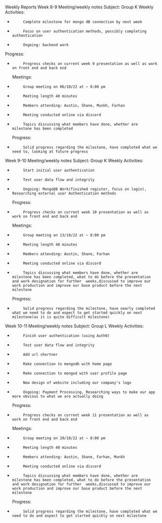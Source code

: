 Weekly Reports
Week 8-9 Meeting/weekly notes
Subject: Group K
Weekly Activities:

-          Complete milestone for mongo dB connection by next week
-          Focus on user authentication methods, possibly completing authentication
-          Ongoing: backend work

Progress:

-          Progress checks on current week 9 presentation as well as work on front end and back end
  Meetings:
-          Group meeting on 06/10/22 at ~ 8:00 pm
-          Meeting length 40 minutes
-          Members attending: Austin, Shane, Munkh, Farhan
-          Meeting conducted online via discord
-          Topics discussing what members have done, whether are milestone has been completed
  Progress:
-          Solid progress regarding the milestone, have completed what we need to, looking at future progress

Week 9-10 Meeting/weekly notes
Subject: Group K
Weekly Activities:

-          Start initial user authentication
-          Test user data flow and integrity
-          Ongoing: MongoDB Work(finished register, focus on login), Researching external user Authentication methods
  Progress:
-          Progress checks on current week 10 presentation as well as work on front end and back end
  Meetings:
-          Group meeting on 13/10/22 at ~ 8:00 pm
-          Meeting length 40 minutes
-          Members attending: Austin, Shane, Farhan
-          Meeting conducted online via discord
-          Topics discussing what members have done, whether are milestone has been completed, what to do before the presentation and work designation for further  weeks,discussed to improve our work production and improve our base product before the next milestone
  Progress:
-          Solid progress regarding the milestone, have nearly completed what we need to do and expect to get started quickly on next milestone(as it is quite difficult milestone)

Week 10-11 Meeting/weekly notes
Subject: Group L
Weekly Activities:

-          Finish user authentication (using Auth0)
-          Test user data flow and integrity
-          Add url shortner
-          Make connection to mongodb with home page
-          Make connection to mongod with user profile page
-          New design of website including our company's logo
-          Ongoing: Payment Processing, Researching ways to make our app more obvious to what we are actually doing
  Progress:
-          Progress checks on current week 11 presentation as well as work on front end and back end
  Meetings:
-          Group meeting on 20/10/22 at ~ 8:00 pm
-          Meeting length 40 minutes
-          Members attending: Austin, Shane, Farhan, Munkh
-          Meeting conducted online via discord
-          Topics discussing what members have done, whether are milestone has been completed, what to do before the presentation and work designation for further  weeks,discussed to improve our work production and improve our base product before the next milestone
  Progress:
-          Solid progress regarding the milestone, have completed what we need to do and expect to get started quickly on next milestone
